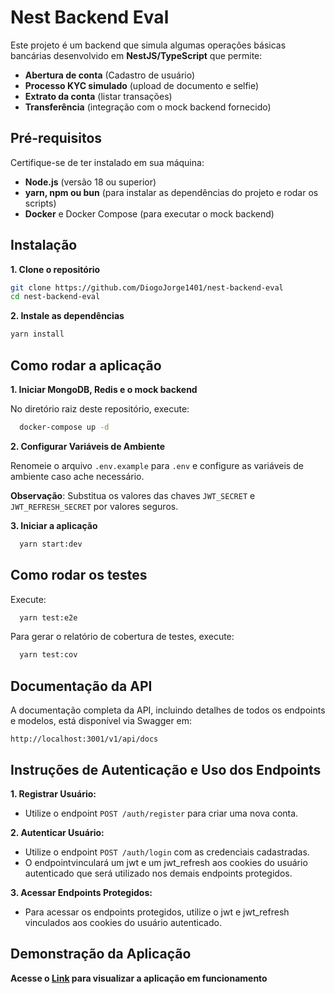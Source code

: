 # Nest Backend Eval

Este projeto é um backend que simula algumas operações básicas bancárias desenvolvido em **NestJS/TypeScript** que permite:

- **Abertura de conta** (Cadastro de usuário)
- **Processo KYC simulado** (upload de documento e selfie)
- **Extrato da conta** (listar transações)
- **Transferência** (integração com o mock backend fornecido)

## Pré-requisitos

Certifique-se de ter instalado em sua máquina:

- **Node.js** (versão 18 ou superior)
- **yarn, npm ou bun** (para instalar as dependências do projeto e rodar os scripts)
- **Docker** e Docker Compose (para executar o mock backend)

## Instalação

**1. Clone o repositório**

```bash
git clone https://github.com/DiogoJorge1401/nest-backend-eval
cd nest-backend-eval
```

**2. Instale as dependências**

```bash
yarn install
```

## Como rodar a aplicação

**1. Iniciar MongoDB, Redis e o mock backend**

No diretório raiz deste repositório, execute:

```bash
  docker-compose up -d
```

**2. Configurar Variáveis de Ambiente**

Renomeie o arquivo `.env.example` para `.env` e configure as variáveis de ambiente caso ache necessário.

**Observação**: Substitua os valores das chaves `JWT_SECRET` e `JWT_REFRESH_SECRET` por valores seguros.

**3. Iniciar a aplicação**

```bash
  yarn start:dev
```

## Como rodar os testes

Execute:

```bash
  yarn test:e2e
```

Para gerar o relatório de cobertura de testes, execute:

```bash
  yarn test:cov
```

## Documentação da API

A documentação completa da API, incluindo detalhes de todos os endpoints e modelos, está disponível via Swagger em:

`http://localhost:3001/v1/api/docs`

## Instruções de Autenticação e Uso dos Endpoints

**1. Registrar Usuário:**

- Utilize o endpoint `POST /auth/register` para criar uma nova conta.

**2. Autenticar Usuário:**

- Utilize o endpoint `POST /auth/login` com as credenciais cadastradas.
- O endpointvinculará um jwt e um jwt_refresh aos cookies do usuário autenticado que será utilizado nos demais endpoints protegidos.

**3. Acessar Endpoints Protegidos:**

- Para acessar os endpoints protegidos, utilize o jwt e jwt_refresh vinculados aos cookies do usuário autenticado.

## Demonstração da Aplicação

**Acesse o [Link](https://nest-backend-eval-production.up.railway.app/v1/api/docs) para visualizar a aplicação em funcionamento**
